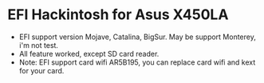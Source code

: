 # EFI Hackintosh for Asus X450LA

* EFI support version Mojave, Catalina, BigSur. May be support Monterey, i'm not test.
* All feature worked, except SD card reader.
* Note: EFI support card wifi AR5B195, you can replace card wifi and kext for your card.
  
